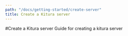 ```yaml
---
path: "/docs/getting-started/create-server"
title: Create a Kitura server
---
```


#Create a Kitura server
Guide for creating a kitura server